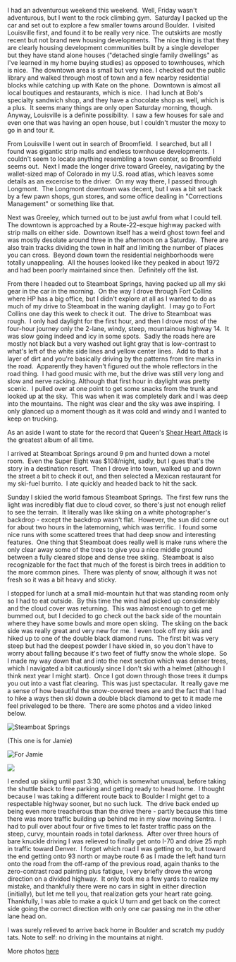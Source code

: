 I had an adventurous weekend this weekend.  Well, Friday wasn't adventurous, but I went to the rock climbing gym.  Saturday I packed up the car and set out to explore a few smaller towns around Boulder.  I visited Louisville first, and found it to be really very nice. The outskirts are mostly recent but not brand new housing developments.  The nice thing is that they are clearly housing development communities built by a single developer but they have stand alone houses ("detached single family dwellings" as I've learned in my home buying studies) as opposed to townhouses, which is nice.  The downtown area is small but very nice. I checked out the public library and walked through most of town and a few nearby residential blocks while catching up with Kate on the phone.  Downtown is almost all local boutiques and restaurants, which is nice.  I had lunch at Bob's specialty sandwich shop, and they have a chocolate shop as well, which is a plus.  It seems many things are only open Saturday morning, though.  Anyway, Louisville is a definite possibility.  I saw a few houses for sale and even one that was having an open house, but I couldn't muster the moxy to go in and tour it.  

From Louisville I went out in search of Broomfield.  I searched, but all I found was gigantic strip malls and endless townhouse developments.  I couldn't seem to locate anything resembling a town center, so Broomfield seems out.  Next I made the longer drive toward Greeley, navigating by the wallet-sized map of Colorado in my U.S. road atlas, which leaves some details as an excercise to the driver.  On my way there, I passed through Longmont.  The Longmont downtown was decent, but I was a bit set back by a few pawn shops, gun stores, and some office dealing in "Corrections Management" or something like that.

Next was Greeley, which turned out to be just awful from what I could tell.  The downtown is approached by a Route-22-esque highway packed with strip malls on either side.  Downtown itself has a weird ghost town feel and was mostly desolate around three in the afternoon on a Saturday.  There are also train tracks dividing the town in half and limiting the number of places you can cross.  Beyond down town the residential neighborhoods were totally unappealing.  All the houses looked like they peaked in about 1972 and had been poorly maintained since then.  Definitely off the list.

From there I headed out to Steamboat Springs, having packed up all my ski gear in the car in the morning.  On the way I drove through Fort Collins where HP has a big office, but I didn't explore at all as I wanted to do as much of my drive to Steamboat in the waning daylight.  I may go to Fort Collins one day this week to check it out.  The drive to Steamboat was rough.  I only had daylight for the first hour, and then I drove most of the four-hour journey only the 2-lane, windy, steep, mountainous highway 14.  It was slow going indeed and icy in some spots.  Sadly the roads here are mostly not black but a very washed out light gray that is low-contrast to what's left of the white side lines and yellow center lines.  Add to that a layer of dirt and you're basically driving by the patterns from tire marks in the road.  Apparently they haven't figured out the whole reflectors in the road thing.  I had good music with me, but the drive was still very long and slow and nerve racking. Although that first hour in daylight was pretty scenic.  I pulled over at one point to get some snacks from the trunk and looked up at the sky.  This was when it was completely dark and I was deep into the mountains.  The night was clear and the sky was awe inspiring.  I only glanced up a moment though as it was cold and windy and I wanted to keep on trucking.

As an aside I want to state for the record that Queen's [Shear Heart Attack](http://www.amazon.com/Sheer-Heart-Attack-Queen/dp/B000000OAA/ref=pd_bbs_1?ie=UTF8&s=music&qid=1201593178&sr=8-1) is the greatest album of all time.

I arrived at Steamboat Springs around 9 pm and hunted down a motel room.  Even the Super Eight was $108/night, sadly, but I gues that's the story in a destination resort.  Then I drove into town, walked up and down the street a bit to check it out, and then selected a Mexican restaurant for my ski-fuel burrito.  I ate quickly and headed back to hit the sack.

Sunday I skiied the world famous Steamboat Springs.  The first few runs the light was incredibly flat due to cloud cover, so there's just not enough relief to see the terrain.  It literally was like skiing on a white photographer's backdrop - except the backdrop wasn't flat.  However, the sun did come out for about two hours in the latemorning, which was terrific.  I found some nice runs with some scattered trees that had deep snow and interesting features.  One thing that Steamboat does really well is make runs where the only clear away some of the trees to give you a nice middle ground between a fully cleared slope and dense tree skiing.  Steamboat is also recognizable for the fact that much of the forest is birch trees in addition to the more common pines.  There was plenty of snow, although it was not fresh so it was a bit heavy and sticky.

I stopped for lunch at a small mid-mountain hut that was standing room only so I had to eat outside.  By this time the wind had picked up considerably and the cloud cover was returning.  This was almost enough to get me bummed out, but I decided to go check out the back side of the mountain where they have some bowls and more open skiing.  The skiing on the back side was really great and very new for me.  I even took off my skis and hiked up to one of the double black diamond runs.  The first bit was very steep but had the deepest powder I have skied in, so you don't have to worry about falling because it's two feet of fluffy snow the whole slope.  So I made my way down that and into the next section which was denser trees, which I navigated a bit cautiously since I don't ski with a helmet (although I think next year I might start).  Once I got down through those trees it dumps you out into a vast flat clearing.  This was just spectacular.  It really gave me a sense of how beautiful the snow-covered trees are and the fact that I had to hike a ways then ski down a double black diamond to get to it made me feel priveleged to be there.  There are some photos and a video linked below.

![Steamboat Springs](/photos/boulder_2007/055_steamboat.jpg)

(This one is for Jamie)

![For Jamie](/photos/boulder_2007/056_steamboat_shadow.jpg)

![](/photos/boulder_2007/062_steamboat.jpg)

I ended up skiing until past 3:30, which is somewhat unusual, before taking the shuttle back to free parking and getting ready to head home.  I thought because I was taking a different route back to Boulder I might get to a respectable highway sooner, but no such luck.  The drive back ended up being even more treacherous than the drive there - partly because this time there was more traffic building up behind me in my slow moving Sentra.  I had to pull over about four or five times to let faster traffic pass on the steep, curvy, mountain roads in total darkness.  After over three hours of bare knuckle driving I was relieved to finally get onto I-70 and drive 25 mph in traffic toward Denver.  I forget which road I was getting on to, but toward the end getting onto 93 north or maybe route 6 as I made the left hand turn onto the road from the off-ramp of the previous road, again thanks to the zero-contrast road painting plus fatigue, I very briefly drove the wrong direction on a divided highway.  It only took me a few yards to realize my mistake, and thankfully there were no cars in sight in either direction (initially), but let me tell you, that realization gets your heart rate going.  Thankfully, I was able to make a quick U turn and get back on the correct side going the correct direction with only one car passing me in the other lane head on.

I was surely relieved to arrive back home in Boulder and scratch my puddy tats. Note to self: no driving in the mountains at night.

More photos [here](http://www.peterlyons.com/app/photos?gallery=boulder_2007)